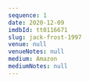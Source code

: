 ```yaml
---
sequence: 1
date: 2020-12-09
imdbId: tt0116671
slug: jack-frost-1997
venue: null
venueNotes: null
medium: Amazon
mediumNotes: null
---
```


